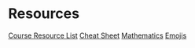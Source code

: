 # Resources
[Course Resource List](https://www.tfcertification.com/pages/deep-learning)
[Cheat Sheet](https://github.com/adam-p/markdown-here/wiki/Markdown-Cheatsheet)
[Mathematics](https://rpruim.github.io/s341/S19/from-class/MathinRmd.html)
[Emojis](https://github.com/ikatyang/emoji-cheat-sheet)